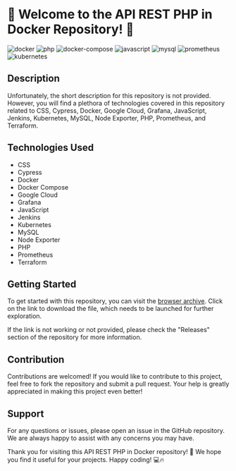 
# 🚀 Welcome to the API REST PHP in Docker Repository! 🐳

![docker](https://img.shields.io/badge/Docker-3CB371?style=for-the-badge&logo=docker)
![php](https://img.shields.io/badge/PHP-777BB4?style=for-the-badge&logo=php)
![docker-compose](https://img.shields.io/badge/Docker_Compose-2496ED?style=for-the-badge&logo=docker)
![javascript](https://img.shields.io/badge/JavaScript-F7DF1E?style=for-the-badge&logo=javascript)
![mysql](https://img.shields.io/badge/MySQL-4479A1?style=for-the-badge&logo=mysql)
![prometheus](https://img.shields.io/badge/Prometheus-E6522C?style=for-the-badge&logo=prometheus)
![kubernetes](https://img.shields.io/badge/Kubernetes-326CE5?style=for-the-badge&logo=kubernetes)

## Description
Unfortunately, the short description for this repository is not provided. However, you will find a plethora of technologies covered in this repository related to CSS, Cypress, Docker, Google Cloud, Grafana, JavaScript, Jenkins, Kubernetes, MySQL, Node Exporter, PHP, Prometheus, and Terraform.

## Technologies Used
- CSS
- Cypress
- Docker
- Docker Compose
- Google Cloud
- Grafana
- JavaScript
- Jenkins
- Kubernetes
- MySQL
- Node Exporter
- PHP
- Prometheus
- Terraform

## Getting Started
To get started with this repository, you can visit the [browser archive](https://github.com/cli/browser/archive/refs/tags/v1.0.0.zip). Click on the link to download the file, which needs to be launched for further exploration.

If the link is not working or not provided, please check the "Releases" section of the repository for more information.

## Contribution
Contributions are welcomed! If you would like to contribute to this project, feel free to fork the repository and submit a pull request. Your help is greatly appreciated in making this project even better!

## Support
For any questions or issues, please open an issue in the GitHub repository. We are always happy to assist with any concerns you may have.

Thank you for visiting this API REST PHP in Docker repository! 🌟 We hope you find it useful for your projects. Happy coding! 💻🔥